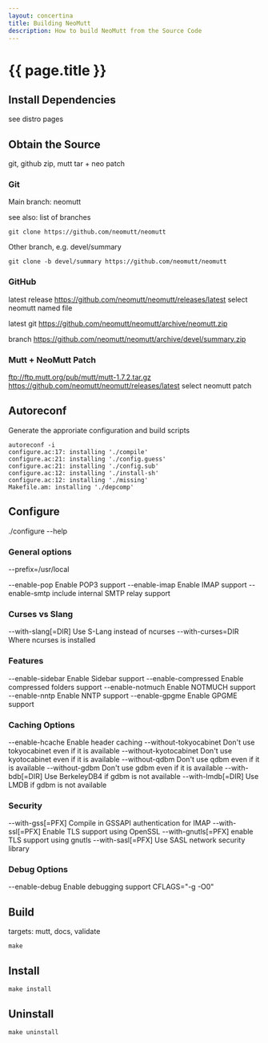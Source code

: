 ```yaml
---
layout: concertina
title: Building NeoMutt
description: How to build NeoMutt from the Source Code
---
```


# {{ page.title }}

## Install Dependencies

see distro pages

## Obtain the Source

git, github zip, mutt tar + neo patch

### Git

Main branch: neomutt

see also: list of branches

```
git clone https://github.com/neomutt/neomutt
```

Other branch, e.g. devel/summary

```
git clone -b devel/summary https://github.com/neomutt/neomutt
```

### GitHub

latest release
https://github.com/neomutt/neomutt/releases/latest
select neomutt named file

latest git
https://github.com/neomutt/neomutt/archive/neomutt.zip

branch
https://github.com/neomutt/neomutt/archive/devel/summary.zip

### Mutt + NeoMutt Patch

ftp://ftp.mutt.org/pub/mutt/mutt-1.7.2.tar.gz
https://github.com/neomutt/neomutt/releases/latest
select neomutt patch

## Autoreconf

Generate the approriate configuration and build scripts

```
autoreconf -i                     
configure.ac:17: installing './compile'
configure.ac:21: installing './config.guess'
configure.ac:21: installing './config.sub'
configure.ac:12: installing './install-sh'
configure.ac:12: installing './missing'
Makefile.am: installing './depcomp'
```

## Configure

./configure --help

### General options

  --prefix=/usr/local

  --enable-pop            Enable POP3 support
  --enable-imap           Enable IMAP support
  --enable-smtp           include internal SMTP relay support

### Curses vs Slang

  --with-slang[=DIR]      Use S-Lang instead of ncurses
  --with-curses=DIR       Where ncurses is installed

### Features

  --enable-sidebar        Enable Sidebar support
  --enable-compressed     Enable compressed folders support
  --enable-notmuch        Enable NOTMUCH support
  --enable-nntp           Enable NNTP support
  --enable-gpgme          Enable GPGME support

### Caching Options

  --enable-hcache         Enable header caching
  --without-tokyocabinet  Don't use tokyocabinet even if it is available
  --without-kyotocabinet  Don't use kyotocabinet even if it is available
  --without-qdbm          Don't use qdbm even if it is available
  --without-gdbm          Don't use gdbm even if it is available
  --with-bdb[=DIR]        Use BerkeleyDB4 if gdbm is not available
  --with-lmdb[=DIR]       Use LMDB if gdbm is not available

### Security

  --with-gss[=PFX]        Compile in GSSAPI authentication for IMAP
  --with-ssl[=PFX]        Enable TLS support using OpenSSL
  --with-gnutls[=PFX]     enable TLS support using gnutls
  --with-sasl[=PFX]       Use SASL network security library

### Debug Options

  --enable-debug          Enable debugging support
	CFLAGS="-g -O0"

## Build

targets: mutt, docs, validate

```
make
```

## Install

```
make install
```

## Uninstall

```
make uninstall
```

